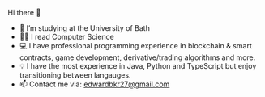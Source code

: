 Hi there 👋

- 🧠 I’m studying at the University of Bath
- 🧑‍🎓 I read Computer Science
- 💻 I have professional programming experience in blockchain & smart contracts, game development, derivative/trading algorithms and more.
- 💡 I have the most experience in Java, Python and TypeScript but enjoy transitioning between langauges.
- 📫 Contact me via: edwardbkr27@gmail.com
